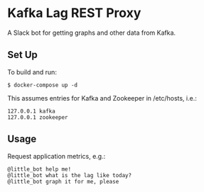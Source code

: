 # Kafka Lag REST Proxy

A Slack bot for getting graphs and other data from Kafka.

## Set Up
To build and run:

```
$ docker-compose up -d
```

This assumes entries for Kafka and Zookeeper in /etc/hosts, i.e.:

```
127.0.0.1 kafka
127.0.0.1 zookeeper
```

## Usage
Request application metrics, e.g.: 
 
```
@little_bot help me!
@little_bot what is the lag like today?
@little_bot graph it for me, please
```


